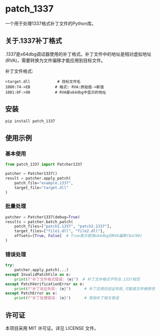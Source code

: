 # patch_1337

一个用于处理1337格式补丁文件的Python库。

## 关于.1337补丁格式

.1337是x64dbg调试器使用的补丁格式。补丁文件中的地址是相对虚拟地址(RVA)，需要转换为文件偏移才能应用到目标文件。

补丁文件格式:
```
>target.dll            # 目标文件名
1000:74->EB           # 格式: RVA:原始值->新值
1001:0F->90           # RVA是x64dbg中显示的地址
```

## 安装

```bash
pip install patch_1337
```

## 使用示例

### 基本使用

```python
from patch_1337 import Patcher1337

patcher = Patcher1337()
result = patcher.apply_patch(
    patch_file="example.1337",
    target_file="target.dll"        
)
```

### 批量处理

```python
patcher = Patcher1337(debug=True)
results = patcher.batch_patch(
    patch_files=["patch1.1337", "patch2.1337"],
    target_files=["file1.dll", "file2.dll"],
    offsets=[True, False]  # True表示使用x64dbg的RVA偏移(0xC00)
)
```

### 错误处理

```python
try:
    patcher.apply_patch(...)
except InvalidPatchFile as e:
    print(f"补丁文件格式错误: {e}")  # 补丁文件格式不符合.1337规范
except PatchVerificationError as e:
    print(f"补丁验证失败: {e}")      # 补丁应用后验证失败,可能是文件被修改
except PatchError as e:
    print(f"补丁处理错误: {e}")      # 其他补丁相关错误
```

## 许可证

本项目采用 MIT 许可证。详见 LICENSE 文件。
